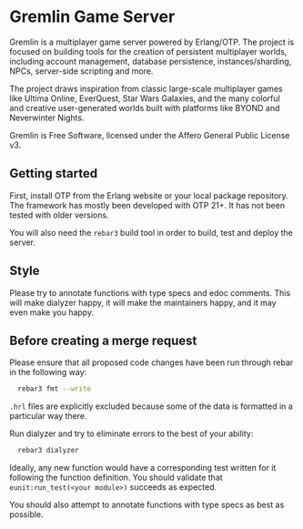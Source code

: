 Gremlin Game Server
=================================================
Gremlin is a multiplayer game server powered by Erlang/OTP. The project is
focused on building tools for the creation of persistent multiplayer worlds,
including account management, database persistence, instances/sharding, NPCs,
server-side scripting and more.

The project draws inspiration from classic large-scale multiplayer games like
Ultima Online, EverQuest, Star Wars Galaxies, and the many colorful and
creative user-generated worlds built with platforms like BYOND and Neverwinter
Nights.

Gremlin is Free Software, licensed under the Affero General Public License v3. 


Getting started
-------------------------------------------------
First, install OTP from the Erlang website or your local package repository.
The framework has mostly been developed with OTP 21+. It has not been tested
with older versions.

You will also need the `rebar3` build tool in order to build, test and deploy
the server.


Style
-------------------------------------------------
Please try to annotate functions with type specs and edoc comments. This will
make dialyzer happy, it will make the maintainers happy, and it may even make
you happy.


Before creating a merge request
-------------------------------------------------
Please ensure that all proposed code changes have been run through rebar in
the following way:
```bash
  rebar3 fmt --write
```

`.hrl` files are explicitly excluded because some of the data is formatted in a
particular way there. 

Run dialyzer and try to eliminate errors to the best of your ability:
```bash
  rebar3 dialyzer
```

Ideally, any new function would have a corresponding test written for it
following the function definition.  You should validate that
`eunit:run_test(<your module>)` succeeds as expected.

You should also attempt to annotate functions with type specs as best as
possible.
